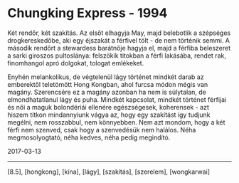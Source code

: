 # Chungking Express - 1994

Két rendőr, két szakítás. Az elsőt elhagyja May, majd belebotlik a szépséges drogkereskedőbe, aki egy éjszakát a férfivel tölt - de nem történik semmi. A második rendőrt a stewardess barátnője hagyja el, majd a férfiba beleszeret a sarki giroszos pultoslánya: felszökik titokban a férfi lakásába, rendet rak, finomhangol apró dolgokat, tologat emlékeket.

Enyhén melankolikus, de végtelenül lágy történet mindkét darab az emberektől teletömött Hong Kongban, ahol furcsa módon mégis van magány. Szerencsére ez a magány azonban ha nem is súlytalan, de elmondhatatlanul lágy és puha. Mindkét kapcsolat, mindkét történet férfijai és női a maguk bolondériái ellenére egészségesek, koherensek - azt hiszem titkon mindannyiunk vágya az, hogy egy szakítást így tudjunk megélni, nem rosszabbul, nem könnyebben. Nem azt mondom, hogy a két férfi nem szenved, csak hogy a szenvedésük nem halálos. Néha megmosolyogtató, néha kedves, néha pedig megindító.

2017-03-13

----

[8.5], [hongkong], [kína], [lágy], [szakítás], [szerelem], [wongkarwai]
